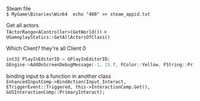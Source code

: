 


Steam file  
`$ MyGame\Binaries\Win64  echo "480" >> steam_appid.txt`

Get all actors  
`TActorRange<AController>(GetWorld())` > `UGameplayStatics::GetAllActorsOfClass()`

Which Client? they're all Client 0    
```cpp
int32 PlayInEditorID = GPlayInEditorID;  
GEngine->AddOnScreenDebugMessage(-1, 15.f, FColor::Yellow, FString::Printf(TEXT("Client %d OnRep_ReplicatedVar"), PlayInEditorID));
```

binding input to a function in another class  
`EnhancedInputComp->BindAction(Input_Interact, ETriggerEvent::Triggered, this->InteractionComp.Get(), &USInteractionComp::PrimaryInteract);`
